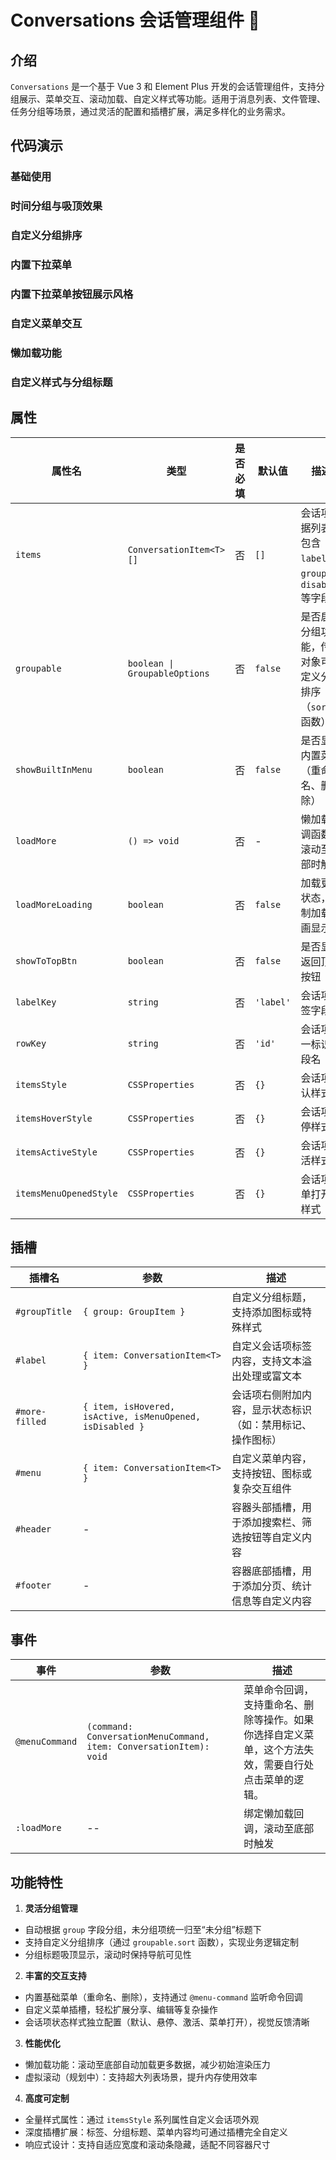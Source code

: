 # Conversations 会话管理组件 📱

## 介绍

`Conversations` 是一个基于 Vue 3 和 Element Plus 开发的会话管理组件，支持分组展示、菜单交互、滚动加载、自定义样式等功能。适用于消息列表、文件管理、任务分组等场景，通过灵活的配置和插槽扩展，满足多样化的业务需求。

## 代码演示

### 基础使用

<demo src="./demos/base.vue"></demo>

### 时间分组与吸顶效果

<demo src="./demos/time-grouping.vue"></demo>

### 自定义分组排序

<demo src="./demos/custom-group-sort.vue"></demo>

### 内置下拉菜单

<demo src="./demos/built-in-menu.vue"></demo>

### 内置下拉菜单按钮展示风格

<demo src="./demos/built-in-menu-type.vue"></demo>

### 自定义菜单交互

<demo src="./demos/custom-menu.vue"></demo>

### 懒加载功能

<demo src="./demos/lazy-loading.vue"></demo>

### 自定义样式与分组标题

<demo src="./demos/absolute-custom.vue"></demo>

## 属性

| 属性名                 | 类型                          | 是否必填 | 默认值    | 描述                                                      |
| ---------------------- | ----------------------------- | -------- | --------- | --------------------------------------------------------- |
| `items`                | `ConversationItem<T>[]`       | 否       | `[]`      | 会话项数据列表，包含 `label`、`group`、`disabled` 等字段  |
| `groupable`            | `boolean \| GroupableOptions` | 否       | `false`   | 是否启用分组功能，传入对象可自定义分组排序（`sort` 函数） |
| `showBuiltInMenu`      | `boolean`                     | 否       | `false`   | 是否显示内置菜单（重命名、删除）                          |
| `loadMore`             | `() => void`                  | 否       | -         | 懒加载回调函数，滚动至底部时触发                          |
| `loadMoreLoading`      | `boolean`                     | 否       | `false`   | 加载更多状态，控制加载动画显示                            |
| `showToTopBtn`         | `boolean`                     | 否       | `false`   | 是否显示返回顶部按钮                                      |
| `labelKey`             | `string`                      | 否       | `'label'` | 会话项标签字段名                                          |
| `rowKey`               | `string`                      | 否       | `'id'`    | 会话项唯一标识字段名                                      |
| `itemsStyle`           | `CSSProperties`               | 否       | `{}`      | 会话项默认样式                                            |
| `itemsHoverStyle`      | `CSSProperties`               | 否       | `{}`      | 会话项悬停样式                                            |
| `itemsActiveStyle`     | `CSSProperties`               | 否       | `{}`      | 会话项激活样式                                            |
| `itemsMenuOpenedStyle` | `CSSProperties`               | 否       | `{}`      | 会话项菜单打开时样式                                      |

## 插槽

| 插槽名         | 参数                                                      | 描述                                                       |
| -------------- | --------------------------------------------------------- | ---------------------------------------------------------- |
| `#groupTitle`  | `{ group: GroupItem }`                                    | 自定义分组标题，支持添加图标或特殊样式                     |
| `#label`       | `{ item: ConversationItem<T> }`                           | 自定义会话项标签内容，支持文本溢出处理或富文本             |
| `#more-filled` | `{ item, isHovered, isActive, isMenuOpened, isDisabled }` | 会话项右侧附加内容，显示状态标识（如：禁用标记、操作图标） |
| `#menu`        | `{ item: ConversationItem<T> }`                           | 自定义菜单内容，支持按钮、图标或复杂交互组件               |
| `#header`      | -                                                         | 容器头部插槽，用于添加搜索栏、筛选按钮等自定义内容         |
| `#footer`      | -                                                         | 容器底部插槽，用于添加分页、统计信息等自定义内容           |

## 事件

| 事件           | 参数                                                               | 描述                                                                                                 |
| -------------- | ------------------------------------------------------------------ | ---------------------------------------------------------------------------------------------------- |
| `@menuCommand` | `(command: ConversationMenuCommand, item: ConversationItem): void` | 菜单命令回调，支持重命名、删除等操作。如果你选择自定义菜单，这个方法失效，需要自行处点击菜单的逻辑。 |
| `:loadMore`    | --                                                                 | 绑定懒加载回调，滚动至底部时触发                                                                     |

## 功能特性

1. **灵活分组管理**

- 自动根据 `group` 字段分组，未分组项统一归至“未分组”标题下
- 支持自定义分组排序（通过 `groupable.sort` 函数），实现业务逻辑定制
- 分组标题吸顶显示，滚动时保持导航可见性

2. **丰富的交互支持**

- 内置基础菜单（重命名、删除），支持通过 `@menu-command` 监听命令回调
- 自定义菜单插槽，轻松扩展分享、编辑等复杂操作
- 会话项状态样式独立配置（默认、悬停、激活、菜单打开），视觉反馈清晰

3. **性能优化**

- 懒加载功能：滚动至底部自动加载更多数据，减少初始渲染压力
- 虚拟滚动（规划中）：支持超大列表场景，提升内存使用效率

4. **高度可定制**

- 全量样式属性：通过 `itemsStyle` 系列属性自定义会话项外观
- 深度插槽扩展：标签、分组标题、菜单内容均可通过插槽完全自定义
- 响应式设计：支持自适应宽度和滚动条隐藏，适配不同容器尺寸
